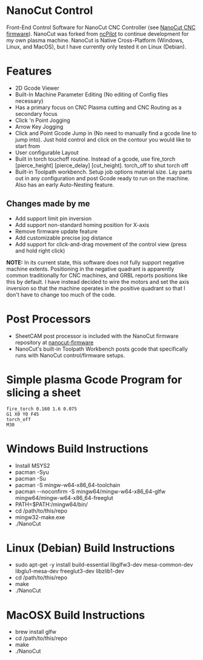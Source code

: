 # NanoCut Control
Front-End Control Software for NanoCut CNC Controller (see [NanoCut CNC firmware](https://github.com/Applooza/nanocut-firmware)). NanoCut was forked from [ncPilot](https://github.com/UnfinishedBusiness/ncPilot/) to continue development for my own plasma machine. NanoCut is Native Cross-Platform (Windows, Linux, and MacOS), but I have currently only tested it on Linux (Debian).

# Features
- 2D Gcode Viewer
- Built-In Machine Parameter Editing (No editing of Config files necessary)
- Has a primary focus on CNC Plasma cutting and CNC Routing as a secondary focus
- Click 'n Point Jogging
- Arrow Key Jogging
- Click and Point Gcode Jump in (No need to manually find a gcode line to jump into). Just hold control and click on the contour you would like to start from
- User configurable Layout
- Built in torch touchoff routine. Instead of a gcode, use fire_torch [pierce_height] [pierce_delay] [cut_height]. torch_off to shut torch off
- Built-in Toolpath workbench. Setup job options material size. Lay parts out in any configuration and post Gcode ready to run on the machine. Also has an early Auto-Nesting feature.
## Changes made by me
- Add support limit pin inversion
- Add support non-standard homing position for X-axis
- Remove firmware update feature
- Add customizable precise jog distance
- Add support for click-and-drag movement of the control view (press and hold right click)

**NOTE:** In its current state, this software does not fully support negative machine extents.
Positioning in the negative quadrant is apparently common traditionally for CNC machines, and GRBL
reports positions like this by default. I have instead decided to wire the motors and set the axis
inversion so that the machine operates in the positive quadrant so that I don't have to change
too much of the code.

# Post Processors
- SheetCAM post processor is included with the NanoCut firmware repository at [nanocut-firmware](https://github.com/Applooza/nanocut-firmware)
- NanoCut's built-in Toolpath Workbench posts gcode that specifically runs with NanoCut control/firmware setups.

# Simple plasma Gcode Program for slicing a sheet
```
fire_torch 0.160 1.6 0.075
G1 X0 Y0 F45
torch_off
M30
```

# Windows Build Instructions
- Install MSYS2
- pacman -Syu
- pacman -Su
- pacman -S mingw-w64-x86_64-toolchain
- pacman --noconfirm -S mingw64/mingw-w64-x86_64-glfw mingw64/mingw-w64-x86_64-freeglut
- PATH=$PATH:/mingw64/bin/
- cd /path/to/this/repo
- mingw32-make.exe
- ./NanoCut

# Linux (Debian) Build Instructions
- sudo apt-get -y install build-essential libglfw3-dev mesa-common-dev libglu1-mesa-dev freeglut3-dev libzlib1-dev
- cd /path/to/this/repo
- make
- ./NanoCut

# MacOSX Build Instructions
- brew install glfw
- cd /path/to/this/repo
- make
- ./NanoCut
